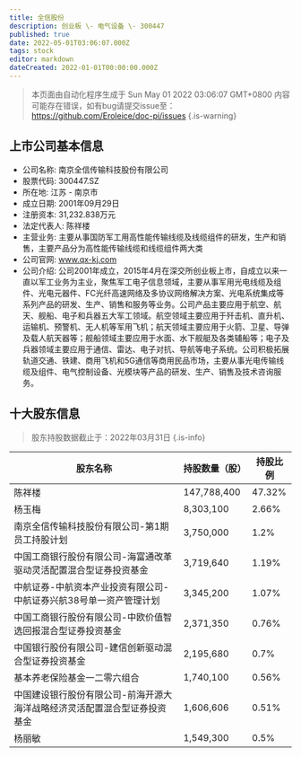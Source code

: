 ```yaml
---
title: 全信股份
description: 创业板 \- 电气设备 \- 300447
published: true
date: 2022-05-01T03:06:07.000Z
tags: stock
editor: markdown
dateCreated: 2022-01-01T00:00:00.000Z
---
```


> 本页面由自动化程序生成于 Sun May 01 2022 03:06:07 GMT+0800
> 内容可能存在错误，如有bug请提交issue至：https://github.com/Eroleice/doc-pi/issues
{.is-warning}

## 上市公司基本信息
- 公司名称: 南京全信传输科技股份有限公司
- 股票代码: 300447.SZ
- 所在地: 江苏 - 南京市
- 成立日期: 2001年09月29日
- 注册资本: 31,232.838万元
- 法定代表人: 陈祥楼
- 主营业务: 主要从事国防军工用高性能传输线缆及线缆组件的研发，生产和销售，主要产品分为高性能传输线缆和线缆组件两大类
- 公司官网: www.qx-kj.com
- 公司介绍: 公司2001年成立，2015年4月在深交所创业板上市，自成立以来一直以军工业务为主业，聚焦军工电子信息领域，主要从事军用光电线缆及组件、光电元器件、FC光纤高速网络及多协议网络解决方案、光电系统集成等系列产品的研发、生产、销售和服务等业务。公司产品主要应用于航空、航天、舰船、电子和兵器五大军工领域。航空领域主要应用于歼击机、直升机、运输机、预警机、无人机等军用飞机；航天领域主要应用于火箭、卫星、导弹及载人航天器等；舰船领域主要应用于水面、水下舰艇及各类辅船等；电子及兵器领域主要应用于通信、雷达、电子对抗、导航等电子系统。公司积极拓展轨道交通、铁建、商用飞机和5G通信等商用民品市场，主要从事光电传输线缆及组件、电气控制设备、光模块等产品的研发、生产、销售及技术咨询服务。


## 十大股东信息
> 股东持股数据截止于：2022年03月31日
{.is-info}

| 股东名称 | 持股数量（股） | 持股比例 |
| --- | --- | --- |
| 陈祥楼 | 147,788,400 | 47.32% |
| 杨玉梅 | 8,303,100 | 2.66% |
| 南京全信传输科技股份有限公司-第1期员工持股计划 | 3,750,000 | 1.2% |
| 中国工商银行股份有限公司-海富通改革驱动灵活配置混合型证券投资基金 | 3,719,640 | 1.19% |
| 中航证券-中航资本产业投资有限公司-中航证券兴航38号单一资产管理计划 | 3,345,200 | 1.07% |
| 中国工商银行股份有限公司-中欧价值智选回报混合型证券投资基金 | 2,371,350 | 0.76% |
| 中国银行股份有限公司-建信创新驱动混合型证券投资基金 | 2,195,680 | 0.7% |
| 基本养老保险基金一二零六组合 | 1,740,100 | 0.56% |
| 中国建设银行股份有限公司-前海开源大海洋战略经济灵活配置混合型证券投资基金 | 1,606,606 | 0.51% |
| 杨丽敏 | 1,549,300 | 0.5% |




